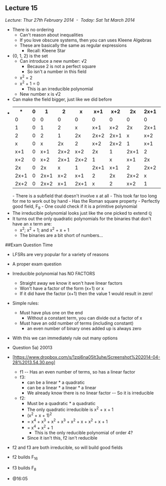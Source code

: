 Lecture 15
----------

*Lecture: Thur 27th February 2014  -  Today: Sat 1st March 2014*

- There is no ordering
    - Can't reason about inequalities
    - If you love obscure systems, then you can uses Kleene Algebras
    - These are basically the same as regular expressions
        - Recall: Kleene Star
- {0, 1, 2} is the set
    - Can introduce a new number: &radic;2
        - Because 2 is not a perfect square
        - So isn't a number in this field
    - x<sup>2</sup> = 2
    - x<sup>2</sup> + 1 = 0
        - This is an irreducible polynomial
    - New number x is &radic;2
- Can make the field bigger, just like we did before 
- <table><tr><th>*</th><th>0</th><th>1</th><th>2</th><th>x</th><th>x+1</th><th>x+2</th><th>2x</th><th>2x+1</th><th>2x+2</th></tr><tr><td>0</td><td>0</td><td>0</td><td>0</td><td>0</td><td>0</td><td>0</td><td>0</td><td>0</td><td>0</td></tr><tr><td>1</td><td>0</td><td>1</td><td>2</td><td>x</td><td>x+1</td><td>x+2</td><td>2x</td><td>2x+1</td><td>2x+2</td></tr><tr><td>2</td><td>0</td><td>2</td><td>1</td><td>2x</td><td>2x+2</td><td>2x+1</td><td>x</td><td>x+2</td><td>x+1</td></tr><tr><td>x</td><td>0</td><td>x</td><td>2x</td><td>2</td><td>x+2</td><td>2x+2</td><td>1</td><td>x+1</td><td>2x+1</td></tr><tr><td>x+1</td><td>0</td><td>x+1</td><td>2x+2</td><td>x+2</td><td>2x</td><td>1</td><td>2x+1</td><td>2</td><td>x</td></tr><tr><td>x+2</td><td>0</td><td>x+2</td><td>2x+1</td><td>2x+2</td><td>1</td><td>x</td><td>x+1</td><td>2x</td><td>2</td></tr><tr><td>2x</td><td>0</td><td>2x</td><td>x</td><td>1</td><td>2x+1</td><td>x+1</td><td>2</td><td>2x+2</td><td>x+2</td></tr><tr><td>2x+1</td><td>0</td><td>2x+1</td><td>x+2</td><td>x+1</td><td>2</td><td>2x</td><td>2x+2</td><td>x</td><td>1</td></tr><tr><td>2x+2</td><td>0</td><td>2x+2</td><td>x+1</td><td>2x+1</td><td>x</td><td>2</td><td>x+2</td><td>1</td><td>2x</td></tr></table>
    - There is a subfield that doesn't involve x at all
    - This took far too long for me to work out by hand
    - Has the Roman square property
    - Perfectly good field, F<sub>9</sub>
    - One could check if it is a primitive polynomial
- The irreducible polynomial looks just like the one picked to extend &rationals;
- It turns out the only quadratic polynomials for the binaries that don't have an x term are:
    - x<sup>2</sup>; x<sup>2</sup> + 1; and x<sup>2</sup> + x + 1 
    - The binaries are a bit short of numbers...
    
##Exam Question Time
- LFSRs are very popular for a variety of reasons
- A proper exam question 
- Irreducible polynomial has NO FACTORS
    - Straight away we know it won't have linear factors 
    - Won't have a factor of the form (x+1) or x
    - If it did have the factor (x+1) then the value 1 would result in zero!
- Simple rules:
    - Must have plus one on the end
        - Without a constant term, you can divide out a factor of x 
    - Must have an odd number of terms (including constant)
        - an even number of binary ones added up is always zero
- With this we can immediately rule out many options
- Question 5a) 20013
- [https://www.dropbox.com/s/1zqj6na05lt3uhe/Screenshot%202014-04-28%2013.54.30.png]
    - f1 -- Has an even number of terms, so has a linear factor
    - f3: 
        - can be a linear * a quadratic 
        - can be a linear * a linear * a linear 
        - We already know there is no linear factor -- So it is irreducible
    - f2: 
        - Must be a quadratic * a quadratic
        - The only quadratic irreducible is x<sup>2</sup> + x + 1
        - (x<sup>2</sup> + x + 1)<sup>2</sup> 
        - = x<sup>4</sup> + x<sup>3</sup> + x<sup>2</sup> + x<sup>3</sup> + x<sup>2</sup> + x + x<sup>2</sup> + x + 1
        - = x<sup>4</sup> + x<sup>2</sup> + 1
            - This is the only reducible polynomial of order 4?
        - Since it isn't this, f2 isn't reducible
- f2 and f3 are both irreducible, so will build good fields
- f2 builds F<sub>16</sub> 
- f3 builds F<sub>8</sub>


- @16:05
